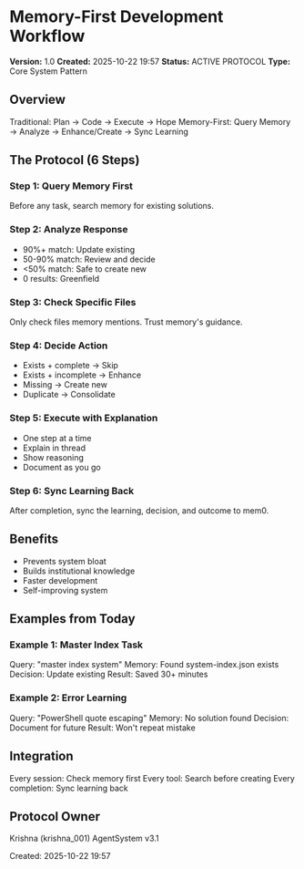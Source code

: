 ﻿# Memory-First Development Workflow

**Version:** 1.0
**Created:** 2025-10-22 19:57
**Status:** ACTIVE PROTOCOL
**Type:** Core System Pattern

## Overview

Traditional: Plan → Code → Execute → Hope
Memory-First: Query Memory → Analyze → Enhance/Create → Sync Learning

## The Protocol (6 Steps)

### Step 1: Query Memory First
Before any task, search memory for existing solutions.

### Step 2: Analyze Response
- 90%+ match: Update existing
- 50-90% match: Review and decide
- <50% match: Safe to create new
- 0 results: Greenfield

### Step 3: Check Specific Files
Only check files memory mentions. Trust memory's guidance.

### Step 4: Decide Action
- Exists + complete → Skip
- Exists + incomplete → Enhance
- Missing → Create new
- Duplicate → Consolidate

### Step 5: Execute with Explanation
- One step at a time
- Explain in thread
- Show reasoning
- Document as you go

### Step 6: Sync Learning Back
After completion, sync the learning, decision, and outcome to mem0.

## Benefits

- Prevents system bloat
- Builds institutional knowledge
- Faster development
- Self-improving system

## Examples from Today

### Example 1: Master Index Task
Query: "master index system"
Memory: Found system-index.json exists
Decision: Update existing
Result: Saved 30+ minutes

### Example 2: Error Learning
Query: "PowerShell quote escaping"
Memory: No solution found
Decision: Document for future
Result: Won't repeat mistake

## Integration

Every session: Check memory first
Every tool: Search before creating
Every completion: Sync learning back

## Protocol Owner
Krishna (krishna_001)
AgentSystem v3.1

Created: 2025-10-22 19:57
